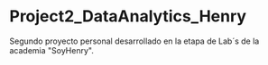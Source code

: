 # Project2_DataAnalytics_Henry
Segundo proyecto personal desarrollado en la etapa de Lab´s de la academia "SoyHenry". 
